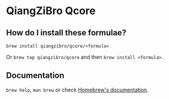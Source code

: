 # QiangZiBro Qcore

## How do I install these formulae?

`brew install qiangzibro/qcore/<formula>`

Or `brew tap qiangzibro/qcore` and then `brew install <formula>`.

## Documentation

`brew help`, `man brew` or check [Homebrew's documentation](https://docs.brew.sh).
